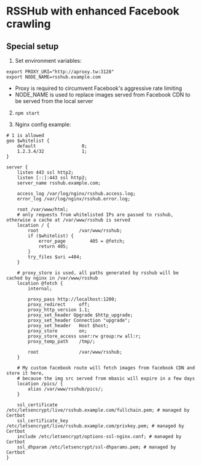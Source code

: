 # RSSHub with enhanced Facebook crawling

## Special setup

1. Set environment variables:

```
export PROXY_URI="http://aproxy.tw:3128"
export NODE_NAME=rsshub.example.com
```

- Proxy is required to circumvent Facebook's aggressive rate limiting
- NODE_NAME is used to replace images served from Facebook CDN to be served from the local server

2. `npm start`

3. Nginx config example:

```
# 1 is allowed
geo $whitelist {
	default					0;
	1.2.3.4/32      		1;
}

server {
    listen 443 ssl http2;
    listen [::]:443 ssl http2;
    server_name rsshub.example.com;

	access_log /var/log/nginx/rsshub.access.log;
	error_log /var/log/nginx/rsshub.error.log;

    root /var/www/html;
    # only requests from whitelisted IPs are passed to rsshub, otherwise a cache at /var/www/rsshub is served
	location / {
		root               /var/www/rsshub;
		if ($whitelist) {
			error_page         405 = @fetch;
			return 405;
		}
		try_files $uri =404;
	}

    # proxy_store is used, all paths generated by rsshub will be cached by nginx in /var/www/rsshub
	location @fetch {
		internal;

        proxy_pass http://localhost:1200;
        proxy_redirect     off;
        proxy_http_version 1.1;
        proxy_set_header Upgrade $http_upgrade;
        proxy_set_header Connection "upgrade";
        proxy_set_header   Host $host;
		proxy_store        on;
		proxy_store_access user:rw group:rw all:r;
		proxy_temp_path    /tmp/;

		root               /var/www/rsshub;
	}

    # My custom facebook route will fetch images from facebook CDN and store it here,
    # because the img src served from mbasic will expire in a few days
	location /pics/ {
		alias /var/www/rsshub/pics/;
	}

    ssl_certificate /etc/letsencrypt/live/rsshub.example.com/fullchain.pem; # managed by Certbot
    ssl_certificate_key /etc/letsencrypt/live/rsshub.example.com/privkey.pem; # managed by Certbot
    include /etc/letsencrypt/options-ssl-nginx.conf; # managed by Certbot
    ssl_dhparam /etc/letsencrypt/ssl-dhparams.pem; # managed by Certbot
}
```
